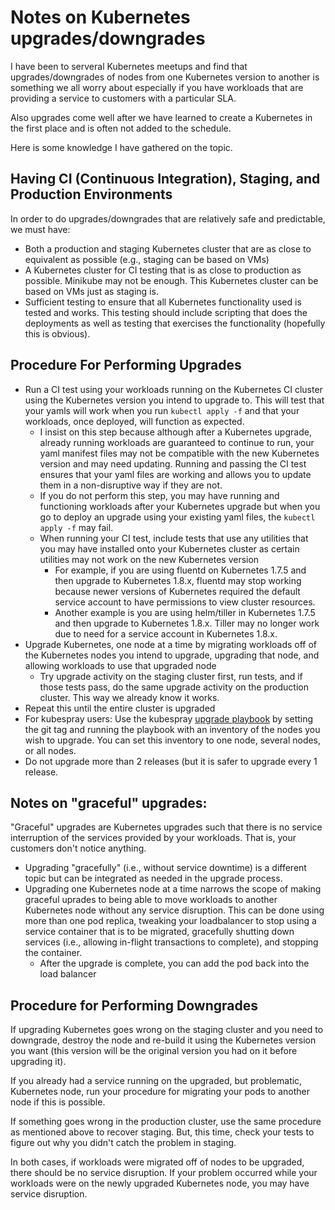 # Notes on Kubernetes upgrades/downgrades

I have been to serveral Kubernetes meetups and find that upgrades/downgrades
of nodes from one Kubernetes version to another is something we all worry
about especially if you have workloads that are providing a service to customers
with a particular SLA.

Also upgrades come well after we have learned to create a Kubernetes in the
first place and is often not added to the schedule.

Here is some knowledge I have gathered on the topic.

## Having CI (Continuous Integration), Staging, and Production Environments

In order to do upgrades/downgrades that are relatively safe and predictable,
we must have:

* Both a production and staging Kubernetes cluster that are as
  close to equivalent as possible (e.g., staging can be based on VMs)
* A Kubernetes cluster for CI testing that is as close to production as
  possible.  Minikube may not be enough.  This Kubernetes cluster can be
  based on VMs just as staging is.
* Sufficient testing to ensure that all Kubernetes functionality used is
  tested and works.  This testing should include scripting that
  does the deployments as well as testing that exercises the functionality
  (hopefully this is obvious).

## Procedure For Performing Upgrades

* Run a CI test using your workloads running on the Kubernetes CI cluster
  using the Kubernetes version you intend to upgrade to.  This will test
  that your yamls will work when you run `kubectl apply -f` and that your
  workloads, once deployed, will function as expected.
  * I insist on this step because although after a Kubernetes upgrade, already
    running workloads are guaranteed to continue to run, your yaml manifest
    files may not be compatible with the new Kubernetes version and may need
    updating.  Running and passing the CI test
    ensures that your yaml files are working and allows you to
    update them in a non-disruptive way if they are not.
  * If you do not perform this step, you may have running and functioning
    workloads after your Kubernetes upgrade but when you go to deploy an upgrade
    using your existing yaml
    files, the `kubectl apply -f` may fail.
  * When running your CI test, include tests that use any utilities that you
    may have installed onto your Kubernetes cluster as certain utilities may
    not work on the new Kubernetes version
    * For example, if you are using fluentd on Kubernetes 1.7.5 and then
      upgrade to Kubernetes 1.8.x, fluentd may stop working because newer
      versions of Kubernetes required the default service account to have
      permissions to view cluster resources.
    * Another example is you are using helm/tiller in Kubernetes 1.7.5 and then
      upgrade to Kubernetes 1.8.x.  Tiller may no longer work due to need
      for a service account in Kubernetes 1.8.x.
* Upgrade Kubernetes, one node at a time by migrating workloads off of the
  Kubernetes nodes you intend to upgrade, upgrading that node, and allowing
  workloads to use that upgraded node
  * Try upgrade activity on the staging cluster first, run tests,
    and if those tests pass, do the same upgrade activity on the
    production cluster.  This way we already know it works.
* Repeat this until the entire cluster is upgraded
* For kubespray users: Use the
  kubespray [upgrade playbook](https://github.com/kubernetes-incubator/kubespray/blob/master/upgrade-cluster.yml)
  by setting the git tag and
  running the playbook with an inventory of the nodes you wish to upgrade.
  You can set this inventory to one node, several nodes, or all nodes.
* Do not upgrade more than 2 releases (but it is safer to upgrade
  every 1 release.

## Notes on "graceful" upgrades:

"Graceful" upgrades are Kubernetes upgrades such that there is no service
interruption of the services provided by your workloads.  That is, your customers
don't notice anything.

* Upgrading "gracefully" (i.e., without service downtime) is a different topic
  but can be integrated as needed in the upgrade process.  
* Upgrading one Kubernetes node at a time narrows the scope of making graceful
  uprades to being able to move workloads to another Kubernetes node without
  any service disruption.  This can be done using more than one pod replica, tweaking
  your loadbalancer to stop using a service container that is to be migrated,
  gracefully shutting down services (i.e., allowing in-flight transactions to
  complete), and stopping the container.
  * After the upgrade is complete, you can add the pod back into the load
    balancer

## Procedure for Performing Downgrades

If upgrading Kubernetes goes wrong on the staging cluster and you need to downgrade,
destroy the node and re-build it using the Kubernetes version you want (this version will
be the original version you had on it before upgrading it).  

If you already had a service running on the upgraded, but problematic, Kubernetes node,
run your procedure for migrating your pods to another node if this is possible.

If something goes wrong in the production cluster, use the same procedure as
mentioned above to recover staging.  But, this time, check your tests to
figure out why you didn't catch the problem in staging.

In both cases, if workloads were migrated off of nodes to be upgraded,
there should be no service disruption.  If your problem occurred while your workloads
were on the newly upgraded Kubernetes node, you may have service disruption.

